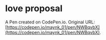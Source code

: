 # love proposal

A Pen created on CodePen.io. Original URL: [https://codepen.io/maynk_01/pen/NWBqvbX](https://codepen.io/maynk_01/pen/NWBqvbX).

